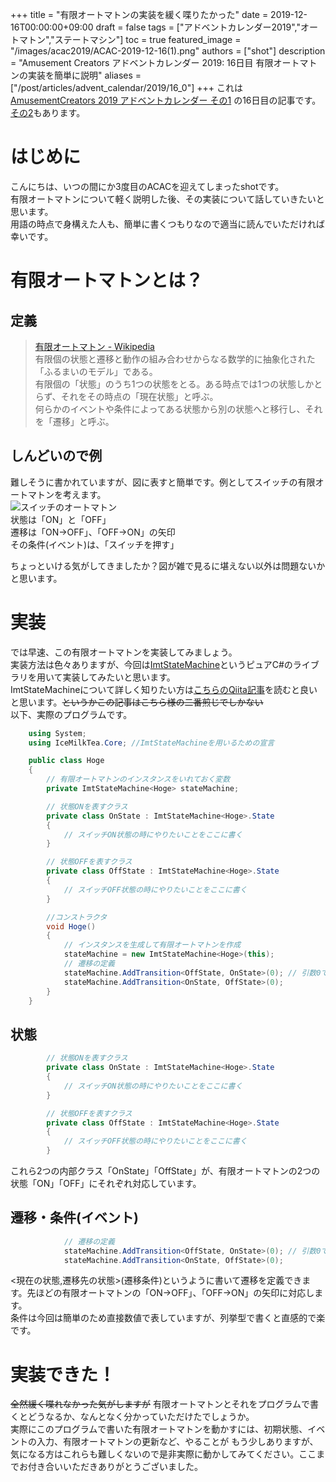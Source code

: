+++
title =  "有限オートマトンの実装を緩く喋りたかった"
date = 2019-12-16T00:00:00+09:00
draft = false
tags = ["アドベントカレンダー2019","オートマトン","ステートマシン"]
toc = true
featured_image = "/images/acac2019/ACAC-2019-12-16(1).png"
authors = ["shot"]
description = "Amusement Creators アドベントカレンダー 2019: 16日目 有限オートマトンの実装を簡単に説明"
aliases = ["/post/articles/advent_calendar/2019/16_0"]
+++
これは [AmusementCreators 2019 アドベントカレンダー その1](https://adventar.org/calendars/4152) の16日目の記事です。
[その2](https://adventar.org/calendars/4561)もあります。  

# はじめに
こんにちは、いつの間にか3度目のACACを迎えてしまったshotです。  
有限オートマトンについて軽く説明した後、その実装について話していきたいと思います。  
用語の時点で身構えた人も、簡単に書くつもりなので適当に読んでいただければ幸いです。

# 有限オートマトンとは？  
## 定義
>[有限オートマトン - Wikipedia](https://ja.wikipedia.org/wiki/%E6%9C%89%E9%99%90%E3%82%AA%E3%83%BC%E3%83%88%E3%83%9E%E3%83%88%E3%83%B3)  
有限個の状態と遷移と動作の組み合わせからなる数学的に抽象化された「ふるまいのモデル」である。  
有限個の「状態」のうち1つの状態をとる。ある時点では1つの状態しかとらず、それをその時点の「現在状態」と呼ぶ。  
何らかのイベントや条件によってある状態から別の状態へと移行し、それを「遷移」と呼ぶ。

## しんどいので例
難しそうに書かれていますが、図に表すと簡単です。例としてスイッチの有限オートマトンを考えます。  
![スイッチのオートマトン](/images/acac2019/ACAC-2019-12-16(1).png)  
状態は「ON」と「OFF」  
遷移は「ON→OFF」、「OFF→ON」の矢印  
その条件(イベント)は、「スイッチを押す」  

ちょっといける気がしてきましたか？図が雑で見るに堪えない以外は問題ないかと思います。

# 実装
では早速、この有限オートマトンを実装してみましょう。  
実装方法は色々ありますが、今回は[ImtStateMachine](https://github.com/Sinoa/IceMilkTea/blob/develop/Program/Runtime/Core/UnitCode/PureCsharp/StateMachine.cs)というピュアC#のライブラリを用いて実装してみたいと思います。  
ImtStateMachineについて詳しく知りたい方は[こちらのQiita記事](https://qiita.com/BelColo/items/a94c9ccc2d5174dc29a3)を読むと良いと思います。~~というかこの記事はこちら様の二番煎じでしかない~~  
以下、実際のプログラムです。
```cs:Hoge.cs
    using System;
    using IceMilkTea.Core; //ImtStateMachineを用いるための宣言

    public class Hoge
    {
        // 有限オートマトンのインスタンスをいれておく変数
        private ImtStateMachine<Hoge> stateMachine;

        // 状態ONを表すクラス
        private class OnState : ImtStateMachine<Hoge>.State
        {
            // スイッチON状態の時にやりたいことをここに書く
        }

        // 状態OFFを表すクラス
        private class OffState : ImtStateMachine<Hoge>.State
        {
            // スイッチOFF状態の時にやりたいことをここに書く
        }

        //コンストラクタ
        void Hoge()
        {
            // インスタンスを生成して有限オートマトンを作成
            stateMachine = new ImtStateMachine<Hoge>(this);
            // 遷移の定義
            stateMachine.AddTransition<OffState, OnState>(0); // 引数0で遷移する。つまり、0が「スイッチを押す」に相当する。
            stateMachine.AddTransition<OnState, OffState>(0);
        }
    }
```

## 状態
```cs:Hoge.cs
        // 状態ONを表すクラス
        private class OnState : ImtStateMachine<Hoge>.State
        {
            // スイッチON状態の時にやりたいことをここに書く
        }

        // 状態OFFを表すクラス
        private class OffState : ImtStateMachine<Hoge>.State
        {
            // スイッチOFF状態の時にやりたいことをここに書く
        }
```
これら2つの内部クラス「OnState」「OffState」が、有限オートマトンの2つの状態「ON」「OFF」にそれぞれ対応しています。  

## 遷移・条件(イベント)
```cs:Hoge.cs
            // 遷移の定義
            stateMachine.AddTransition<OffState, OnState>(0); // 引数0で遷移する。つまり、この0が条件「スイッチを押す」に相当する。
            stateMachine.AddTransition<OnState, OffState>(0);
```
<現在の状態,遷移先の状態>(遷移条件)というように書いて遷移を定義できます。先ほどの有限オートマトンの「ON→OFF」、「OFF→ON」の矢印に対応します。  
条件は今回は簡単のため直接数値で表していますが、列挙型で書くと直感的で楽です。

# 実装できた！
~~全然緩く喋れなかった気がしますが~~
有限オートマトンとそれをプログラムで書くとどうなるか、なんとなく分かっていただけたでしょうか。  
実際にこのプログラムで書いた有限オートマトンを動かすには、初期状態、イベントの入力、有限オートマトンの更新など、やることが
もう少しありますが、気になる方はこれらも難しくないので是非実際に動かしてみてください。ここまでお付き合いいただきありがとうございました。